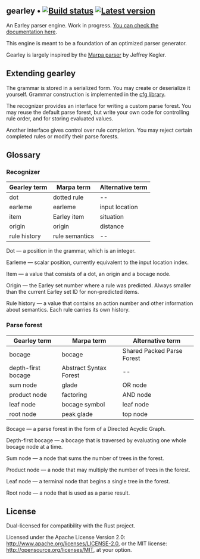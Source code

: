 ## gearley • [![Build status](https://api.travis-ci.org/pczarn/gearley.png?branch=master)](https://travis-ci.org/pczarn/gearley) [![Latest version](https://img.shields.io/crates/v/gearley.png)](https://crates.io/crates/gearley)

An Earley parser engine. Work in progress.
[You can check the documentation here](http://pczarn.github.io/gearley/).

This engine is meant to be a foundation of an optimized parser generator.

Gearley is largely inspired by the [Marpa parser](http://jeffreykegler.github.io/Marpa-web-site/)
by Jeffrey Kegler.

## Extending gearley

The grammar is stored in a serialized form. You may create or deserialize it
yourself. Grammar construction is implemented in the
[cfg library](https://github.com/pczarn/cfg).

The recognizer provides an interface for writing a custom parse forest. You
may reuse the default parse forest, but write your own code for controlling
rule order, and for storing evaluated values.

Another interface gives control over rule completion. You may reject certain
completed rules or modify their parse forests.

## Glossary

### Recognizer

| Gearley term       | Marpa term             | Alternative term           |
|--------------------|------------------------|----------------------------|
| dot                | dotted rule            | --                         |
| earleme            | earleme                | input location             |
| item               | Earley item            | situation                  |
| origin             | origin                 | distance                   |
| rule history       | rule semantics         | --                         |

Dot — a position in the grammar, which is an integer.

Earleme — scalar position, currently equivalent to the input location index.

Item — a value that consists of a dot, an origin and a bocage node.

Origin — the Earley set number where a rule was predicted. Always smaller than
the current Earley set ID for non-predicted items.

Rule history — a value that contains an action number and other information
about semantics. Each rule carries its own history.

### Parse forest

| Gearley term       | Marpa term             | Alternative term           |
|--------------------|------------------------|----------------------------|
| bocage             | bocage                 | Shared Packed Parse Forest |
| depth-first bocage | Abstract Syntax Forest | --                         |
| sum node           | glade                  | OR node                    |
| product node       | factoring              | AND node                   |
| leaf node          | bocage symbol          | leaf node                  |
| root node          | peak glade             | top node                   |

Bocage — a parse forest in the form of a Directed Acyclic Graph.

Depth-first bocage — a bocage that is traversed by evaluating one whole bocage
node at a time.

Sum node — a node that sums the number of trees in the forest.

Product node — a node that may multiply the number of trees in the forest.

Leaf node — a terminal node that begins a single tree in the forest.

Root node — a node that is used as a parse result.

## License

Dual-licensed for compatibility with the Rust project.

Licensed under the Apache License Version 2.0:
http://www.apache.org/licenses/LICENSE-2.0, or the MIT license:
http://opensource.org/licenses/MIT, at your option.
